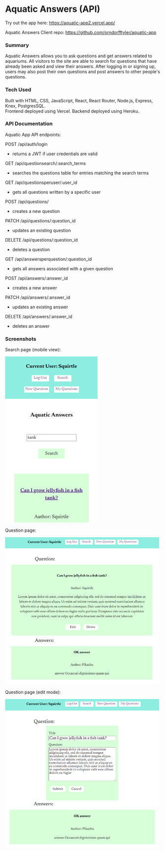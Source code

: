 # Aquatic Answers (API)

Try out the app here: https://aquatic-app2.vercel.app/

Aquatic Answers Client repo: https://github.com/orndorfftyler/aquatic-app

### Summary

Aquatic Answers allows you to ask questions and get answers related to aquariums. All visitors to the site are able to search for questions that have already been asked and view their answers. After logging in or signing up, users may also post their own questions and post answers to other people's questions.

### Tech Used

Built with HTML, CSS, JavaScript, React, React Router, Node.js, Express, Knex, PostgresSQL. \
Frontend deployed using Vercel. Backend deployed using Heroku.

### API Documentation

Aquatic App API endpoints:

POST /api/auth/login
- returns a JWT if user credentials are valid 

GET /api/questionsearch/:search_terms
- searches the questions table for entries matching the search terms

GET /api/questionsperuser/:user_id
- gets all questions written by a specific user

POST /api/questions/
- creates a new question

PATCH /api/questions/:question_id
- updates an existing question

DELETE /api/questions/:question_id
- deletes a question

GET /api/answersperquestion/:question_id
- gets all answers associated with a given question

POST /api/answers/:answer_id
- creates a new answer 

PATCH /api/answers/:answer_id
- updates an existing answer

DELETE /api/answers/:answer_id
- deletes an answer

### Screenshots

Search page (mobile view):

<img src="./screenshots/aquatic-answers-search.PNG" width="300">

Question page:

<img src="./screenshots/aquatic-answers-question-page.PNG" width="500">

Question page (edit mode):

<img src="./screenshots/aquatic-answers-question-page-edit.PNG" width="500">
